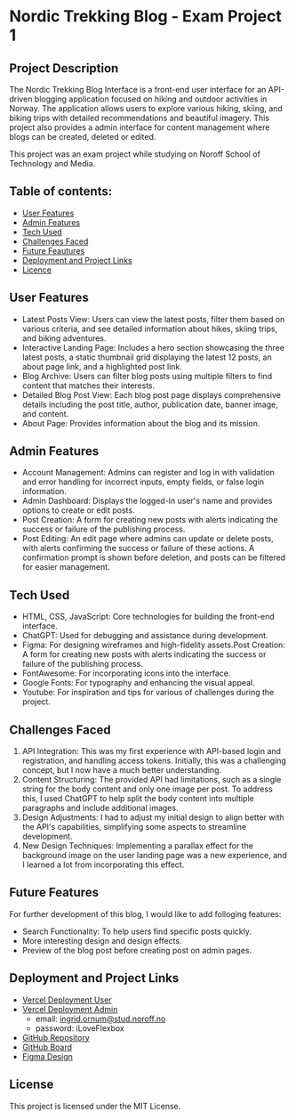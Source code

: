 # Nordic Trekking Blog - Exam Project 1

## Project Description
The Nordic Trekking Blog Interface is a front-end user interface for an API-driven blogging application focused on hiking and outdoor activities in Norway. The application allows users to explore various hiking, skiing, and biking trips with detailed recommendations and beautiful imagery. This project also provides a admin interface for content management where blogs can be created, deleted or edited.

This project was an exam project while studying on Noroff School of Technology and Media. 

## Table of contents:
- [User Features](#user-features)
- [Admin Features](#admin-features)
- [Tech Used](#tech-used)
- [Challenges Faced](#challenges-faced)
- [Future Feautures](#future-features)
- [Deployment and Project Links](#deployment-and-project-links)
- [Licence](#licence)

## User Features
* Latest Posts View: Users can view the latest posts, filter them based on various criteria, and see detailed information about hikes, skiing trips, and biking adventures.
* Interactive Landing Page: Includes a hero section showcasing the three latest posts, a static thumbnail grid displaying the latest 12 posts, an about page link, and a highlighted post link.
* Blog Archive: Users can filter blog posts using multiple filters to find content that matches their interests.
* Detailed Blog Post View: Each blog post page displays comprehensive details including the post title, author, publication date, banner image, and content.
* About Page: Provides information about the blog and its mission.

## Admin Features
* Account Management: Admins can register and log in with validation and error handling for incorrect inputs, empty fields, or false login information.
* Admin Dashboard: Displays the logged-in user's name and provides options to create or edit posts.
* Post Creation: A form for creating new posts with alerts indicating the success or failure of the publishing process.
* Post Editing: An edit page where admins can update or delete posts, with alerts confirming the success or failure of these actions. A confirmation prompt is shown before deletion, and posts can be filtered for easier management.

## Tech Used
* HTML, CSS, JavaScript: Core technologies for building the front-end interface.
* ChatGPT: Used for debugging and assistance during development.
* Figma: For designing wireframes and high-fidelity assets.Post Creation: A form for creating new posts with alerts indicating the success or failure of the publishing process.
* FontAwesome: For incorporating icons into the interface.
* Google Fonts: For typography and enhancing the visual appeal.
* Youtube: For inspiration and tips for various of challenges during the project.

## Challenges Faced
1. API Integration: This was my first experience with API-based login and registration, and handling access tokens. Initially, this was a challenging concept, but I now have a much better understanding.
2. Content Structuring: The provided API had limitations, such as a single string for the body content and only one image per post. To address this, I used ChatGPT to help split the body content into multiple paragraphs and include additional images.
3. Design Adjustments: I had to adjust my initial design to align better with the API's capabilities, simplifying some aspects to streamline development.
4. New Design Techniques: Implementing a parallax effect for the background image on the user landing page was a new experience, and I learned a lot from incorporating this effect.

## Future Features
For further development of this blog, I would like to add folloging features:
* Search Functionality: To help users find specific posts quickly.
* More interesting design and design effects.
* Preview of the blog post before creating post on admin pages.

## Deployment and Project Links
* [Vercel Deployment User](https://project-exam-1-blog.vercel.app/user/index.html)
* [Vercel Deployment Admin](https://project-exam-1-blog.vercel.app/admin/account/login.html)
  * email: ingrid.ornum@stud.noroff.no
  * password: iLoveFlexbox
* [GitHub Repository](https://github.com/IngridOrnum/project-exam-1-blog)
* [GitHub Board](https://github.com/users/IngridOrnum/projects/11/views/1)
* [Figma Design](https://www.figma.com/design/h2OCILAUmPbyg0Pa2o1TzH/Exam-Project-1?node-id=1%3A5&t=MMt9nOGpAecWT2rN-1)

## License
This project is licensed under the MIT License.
